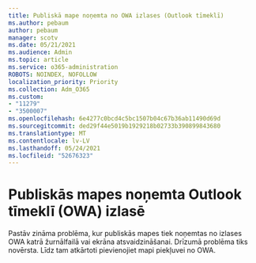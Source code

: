```yaml
---
title: Publiskā mape noņemta no OWA izlases (Outlook tīmeklī)
ms.author: pebaum
author: pebaum
manager: scotv
ms.date: 05/21/2021
ms.audience: Admin
ms.topic: article
ms.service: o365-administration
ROBOTS: NOINDEX, NOFOLLOW
localization_priority: Priority
ms.collection: Adm_O365
ms.custom:
- "11279"
- "3500007"
ms.openlocfilehash: 6e4277c0bcd4c5bc1507b04c67b36ab11490d69d
ms.sourcegitcommit: ded29f44e5019b1929218b02733b390899843680
ms.translationtype: MT
ms.contentlocale: lv-LV
ms.lasthandoff: 05/24/2021
ms.locfileid: "52676323"
---
```

# <a name="public-folder-removed-from-outlook-on-the-web-owa-favorites"></a>Publiskās mapes noņemta Outlook tīmeklī (OWA) izlasē

Pastāv zināma problēma, kur publiskās mapes tiek noņemtas no izlases OWA katrā žurnālfailā vai ekrāna atsvaidzināšanai. Drīzumā problēma tiks novērsta. Līdz tam atkārtoti pievienojiet mapi piekļuvei no OWA.